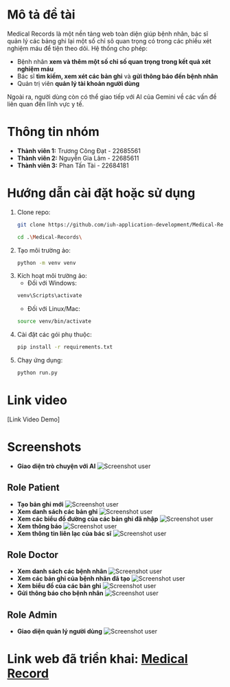 # Mô tả đề tài

Medical Records là một nền tảng web toàn diện giúp bệnh nhân, bác sĩ quản lý các bảng ghi lại một số chỉ sô quan trọng có trong các phiếu xét nghiệm máu để tiện theo dõi. Hệ thống cho phép:

* Bệnh nhân **xem và thêm một số chỉ số quan trọng trong kết quả xét nghiệm máu** 
* Bác sĩ **tìm kiếm, xem xét các bản ghi** và **gửi thông báo đến bệnh nhân**
* Quản trị viên **quản lý tài khoản người dùng** 

Ngoài ra, người dùng còn có thể giao tiếp với AI của Gemini về các vấn đề liên quan đến lĩnh vực y tế.

# Thông tin nhóm

- **Thành viên 1:** Trương Công Đạt - 22685561
- **Thành viên 2:** Nguyễn Gia Lâm - 22685611
- **Thành viên 3:** Phan Tấn Tài - 22684181

# Hướng dẫn cài đặt hoặc sử dụng

1.  Clone repo:
    ```bash
    git clone https://github.com/iuh-application-development/Medical-Records.git
    ```
    ```bash
    cd .\Medical-Records\
    ```
2.  Tạo môi trường ảo:
    ```bash
    python -m venv venv
    ```
3.  Kích hoạt môi trường ảo:
    - Đối với Windows:
    ```bash
    venv\Scripts\activate
    ```
    - Đối với Linux/Mac:
    ```bash
    source venv/bin/activate
    ```
4.  Cài đặt các gói phụ thuộc:
    ```bash
    pip install -r requirements.txt
    ```
5.  Chạy ứng dụng:
    ```bash
    python run.py
    ```

# Link video

[Link Video Demo] 

# Screenshots
- **Giao diện trò chuyện với AI**
![Screenshot user](./static/images/Screenshots/chat_AI.jpg) 
## Role Patient
- **Tạo bản ghi mới**
![Screenshot user](./static/images/Screenshots/new_record.jpg) 
- **Xem danh sách các bản ghi**
![Screenshot user](./static/images/Screenshots/view_records.jpg) 
- **Xem các biểu đồ đường của các bản ghi đã nhập**
![Screenshot user](./static/images/Screenshots/show_charts.jpg)
- **Xem thông báo**
![Screenshot user](./static/images/Screenshots/patient_notification.jpg)
- **Xem thông tin liên lạc của bác sĩ**
![Screenshot user](./static/images/Screenshots/search_doctors.jpg) 

## Role Doctor
- **Xem danh sách các bệnh nhân**
![Screenshot user](./static/images/Screenshots/search_patients.jpg) 
- **Xem các bản ghi của bệnh nhân đã tạo**
![Screenshot user](./static/images/Screenshots/view_patient_records.jpg) 
- **Xem biểu đồ của các bản ghi**
![Screenshot user](./static/images/Screenshots/show_patient_chart.jpg) 
- **Gửi thông báo cho bệnh nhân**
![Screenshot user](./static/images/Screenshots/send_notification.jpg)

## Role Admin 
- **Giao diện quản lý người dùng**
![Screenshot user](./static/images/Screenshots/Admin_manage_user.jpg) 

# Link web đã triển khai: [Medical Record](https://medical-records-pzlf.onrender.com/)